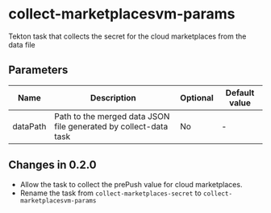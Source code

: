 # collect-marketplacesvm-params

Tekton task that collects the secret for the cloud marketplaces from the data file

## Parameters

| Name         | Description                                                      | Optional | Default value |
|--------------|------------------------------------------------------------------|----------|---------------|
| dataPath     | Path to the merged data JSON file generated by collect-data task | No       | -             |

## Changes in 0.2.0
* Allow the task to collect the prePush value for cloud marketplaces.
* Rename the task from `collect-marketplaces-secret` to `collect-marketplacesvm-params`